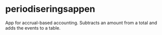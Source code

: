 # periodiseringsappen
App for accrual-based accounting. Subtracts an amount from a total and adds the events to a table.
